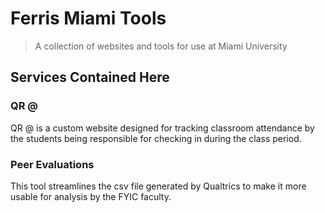 # Ferris Miami Tools

> A collection of websites and tools for use at Miami University

## Services Contained Here

### QR @

QR @ is a custom website designed for tracking classroom attendance by the students being responsible for checking in during the class period.

### Peer Evaluations

This tool streamlines the csv file generated by Qualtrics to make it more usable for analysis by the FYIC faculty.
